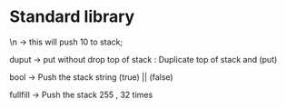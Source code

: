 # Standard library

\n -> this will push 10 to stack;

duput -> put without drop top of stack : Duplicate top of stack and (put)

bool -> Push the stack string (true) || (false)

fullfill -> Push the stack 255 , 32 times